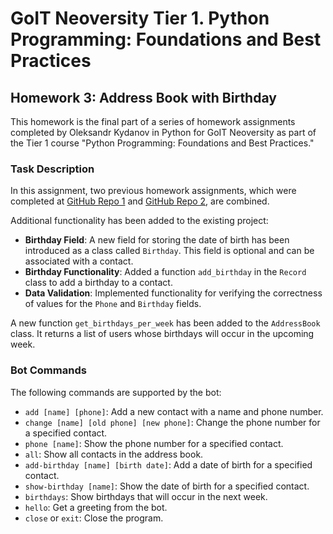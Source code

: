 # GoIT Neoversity Tier 1. Python Programming: Foundations and Best Practices

## Homework 3: Address Book with Birthday

This homework is the final part of a series of homework assignments completed by Oleksandr Kydanov in Python for GoIT Neoversity as part of the Tier 1 course "Python Programming: Foundations and Best Practices."

### Task Description

In this assignment, two previous homework assignments, which were completed at [GitHub Repo 1](https://github.com/saniola/goitneo-python-hw-1-group3.git) and [GitHub Repo 2](https://github.com/saniola/goitneo-python-hw-2-group3.git), are combined.

Additional functionality has been added to the existing project:
- **Birthday Field**: A new field for storing the date of birth has been introduced as a class called `Birthday`. This field is optional and can be associated with a contact.
- **Birthday Functionality**: Added a function `add_birthday` in the `Record` class to add a birthday to a contact.
- **Data Validation**: Implemented functionality for verifying the correctness of values for the `Phone` and `Birthday` fields.

A new function `get_birthdays_per_week` has been added to the `AddressBook` class. It returns a list of users whose birthdays will occur in the upcoming week.

### Bot Commands

The following commands are supported by the bot:

- `add [name] [phone]`: Add a new contact with a name and phone number.
- `change [name] [old phone] [new phone]`: Change the phone number for a specified contact.
- `phone [name]`: Show the phone number for a specified contact.
- `all`: Show all contacts in the address book.
- `add-birthday [name] [birth date]`: Add a date of birth for a specified contact.
- `show-birthday [name]`: Show the date of birth for a specified contact.
- `birthdays`: Show birthdays that will occur in the next week.
- `hello`: Get a greeting from the bot.
- `close` or `exit`: Close the program.



